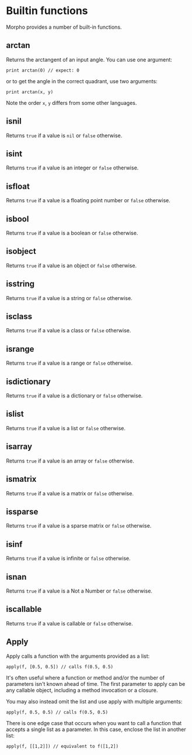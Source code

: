 [comment]: # (Builtin function help)
[version]: # (0.5)

# Builtin functions
[tagbuiltin]: # (builtin)

Morpho provides a number of built-in functions.

[showsubtopics]: # (subtopics)

## arctan
[tagarctan]: # (arctan)

Returns the arctangent of an input angle. You can use one argument:

    print arctan(0) // expect: 0

or to get the angle in the correct quadrant, use two arguments:

    print arctan(x, y)

Note the order `x`, `y` differs from some other languages.

## isnil
[tagisnil]: # (isnil)

Returns `true` if a value is `nil` or `false` otherwise.

## isint
[tagisint]: # (isint)

Returns `true` if a value is an integer or `false` otherwise.

## isfloat
[tagisfloat]: # (isfloat)

Returns `true` if a value is a floating point number or `false` otherwise.

## isbool
[tagisbool]: # (isbool)

Returns `true` if a value is a boolean or `false` otherwise.

## isobject
[tagisobject]: # (isobject)

Returns `true` if a value is an object or `false` otherwise.

## isstring
[tagisstring]: # (isstring)

Returns `true` if a value is a string or `false` otherwise.

## isclass
[tagisclass]: # (isclass)

Returns `true` if a value is a class or `false` otherwise.

## isrange
[tagisrange]: # (isrange)

Returns `true` if a value is a range or `false` otherwise.

## isdictionary
[tagisdictionary]: # (isdictionary)

Returns `true` if a value is a dictionary or `false` otherwise.

## islist
[tagislist]: # (islist)

Returns `true` if a value is a list or `false` otherwise.

## isarray
[tagisarray]: # (isarray)

Returns `true` if a value is an array or `false` otherwise.

## ismatrix
[tagismatrix]: # (ismatrix)

Returns `true` if a value is a matrix or `false` otherwise.

## issparse
[tagissparse]: # (issparse)

Returns `true` if a value is a sparse matrix or `false` otherwise.

## isinf
[tagisinf]: # (isinf)

Returns `true` if a value is infinite or `false` otherwise.

## isnan
[tagisnan]: # (isnan)

Returns `true` if a value is a Not a Number or `false` otherwise.

## iscallable
[tagiscallable]: # (iscallable)

Returns `true` if a value is callable or `false` otherwise.

## Apply
[tagapply]: # (apply)

Apply calls a function with the arguments provided as a list:

    apply(f, [0.5, 0.5]) // calls f(0.5, 0.5) 
    
It's often useful where a function or method and/or the number of parameters isn't known ahead of time. The first parameter to apply can be any callable object, including a method invocation or a closure. 

You may also instead omit the list and use apply with multiple arguments: 

    apply(f, 0.5, 0.5) // calls f(0.5, 0.5)
    
There is one edge case that occurs when you want to call a function that accepts a single list as a parameter. In this case, enclose the list in another list: 

    apply(f, [[1,2]]) // equivalent to f([1,2])
